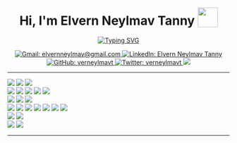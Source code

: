 <!--  -->
<h1 align="center">
    <b>Hi, I'm Elvern Neylmav Tanny </b>
    <img src="https://media.giphy.com/media/NfKnZceHRpkn2ziaNk/giphy.gif" width="45" style="vertical-align: -5px;">
</h1>
<!--  -->



<!--  -->
<p align="center">
    <a href="https://git.io/typing-svg"><img src="https://readme-typing-svg.demolab.com?font=Source+Code+Pro&weight=500&size=25&pause=1000&color=7bd4f1&center=true&vCenter=true&width=600&height=100&lines=Computer+Science+Student;Aspired+Back+End+Developer;Artificial+Intelligence+Enthusiast;Lifelong+Learner" alt="Typing SVG" />
    </a>
</p>
<!--  -->



<!--  -->
<p align="center">
    <!-- 
    <a href="https://verneylmavt.github.io/" target="blank">
        <img src="https://img.shields.io/badge/PERSONAL_WEBSITE-1D1B1F?style=for-the-badge&logo=medium&logoColor=white" alt="Personal Website: https://verneylmavt.github.io/" />
    </a>
    -->
    <a href="mailto:elvernneylmav@gmail.com" target="_blank">
        <img src="https://img.shields.io/badge/GMAIL-EA4335?style=for-the-badge&logo=gmail&logoColor=white" alt="Gmail: elvernneylmav@gmail.com"/>
    </a>
    <a href="https://www.linkedin.com/in/elvern-neylmav-t/" target="_blank">
        <img src="https://img.shields.io/badge/LINKEDIN-0A66C2?style=for-the-badge&logo=linkedin&logoColor=white" alt="LinkedIn: Elvern Neylmav Tanny"/>
    </a>
    <a href="https://github.com/verneylmavt" target="_blank">
        <img src="https://img.shields.io/badge/GITHUB-27005D?style=for-the-badge&logo=github&logoColor=white" alt="GitHub: verneylmavt"  />
    </a> 
    <a href="https://x.com/verneylmavt" target="_blank">
        <img src="https://img.shields.io/badge/TWITTER-000000?style=for-the-badge&logo=x&logoColor=white" alt="Twitter: verneylmavt" />
    </a>
    </a> 
    <a href="https://verneylogyt.streamlit.app/" target="_blank">
        <img src="https://img.shields.io/badge/ML MODELS COLLECTION-FF4B4B?style=for-the-badge&logo=streamlit&logoColor=white" />
    </a> 
</p>
<!--  -->
<hr>



<!--
- 🔭 I’m currently working on Personal Website

- 🌱 I’m currently learning Front-End Web Development

- 👯 I’m looking to collaborate on [<TO BE FILLED>](example.com)

- 🤝 I’m looking for help with [<TO BE FILLED>](example.com)

- 👨‍💻 All of my projects are available at [example.com](example.com)

- 💬 Ask me about **<TO BE FILLED>**

- 📫 How to reach me **elvernneylmav@gmail.com**

- 📄 Know about my experiences [example.com](example.com)

- ⚡ Fun fact **<TO BE FILLED>**
-->



<!--
<h3 align="left">Connect with me:</h3>
<p align="left">
<a href="https://twitter.com/verneylmavt" target="blank"><img align="center" src="https://raw.githubusercontent.com/rahuldkjain/github-profile-readme-generator/master/src/images/icons/Social/twitter.svg" alt="verneylmavt" height="30" width="40" /></a>
<a href="https://linkedin.com/in/elvern-neylmav-t" target="blank"><img align="center" src="https://raw.githubusercontent.com/rahuldkjain/github-profile-readme-generator/master/src/images/icons/Social/linked-in-alt.svg" alt="elvern-neylmav-t" height="30" width="40" /></a>
</p>
-->



<!--  -->
<!--
<h2 align="left">
    Languages & Tools
</h2>
-->
<!--  -->

<!--
<p align="left"> <a href="https://www.gnu.org/software/bash/" target="_blank" rel="noreferrer"> <img src="https://www.vectorlogo.zone/logos/gnu_bash/gnu_bash-icon.svg" alt="bash" width="40" height="40"/> </a> <a href="https://getbootstrap.com" target="_blank" rel="noreferrer"> <img src="https://raw.githubusercontent.com/devicons/devicon/master/icons/bootstrap/bootstrap-plain-wordmark.svg" alt="bootstrap" width="40" height="40"/> </a> <a href="https://www.cprogramming.com/" target="_blank" rel="noreferrer"> <img src="https://raw.githubusercontent.com/devicons/devicon/master/icons/c/c-original.svg" alt="c" width="40" height="40"/> </a> <a href="https://www.w3schools.com/css/" target="_blank" rel="noreferrer"> <img src="https://raw.githubusercontent.com/devicons/devicon/master/icons/css3/css3-original-wordmark.svg" alt="css3" width="40" height="40"/> </a> <a href="https://expressjs.com" target="_blank" rel="noreferrer"> <img src="https://raw.githubusercontent.com/devicons/devicon/master/icons/express/express-original-wordmark.svg" alt="express" width="40" height="40"/> </a> <a href="https://www.figma.com/" target="_blank" rel="noreferrer"> <img src="https://www.vectorlogo.zone/logos/figma/figma-icon.svg" alt="figma" width="40" height="40"/> </a> <a href="https://firebase.google.com/" target="_blank" rel="noreferrer"> <img src="https://www.vectorlogo.zone/logos/firebase/firebase-icon.svg" alt="firebase" width="40" height="40"/> </a> <a href="https://git-scm.com/" target="_blank" rel="noreferrer"> <img src="https://www.vectorlogo.zone/logos/git-scm/git-scm-icon.svg" alt="git" width="40" height="40"/> </a> <a href="https://www.w3.org/html/" target="_blank" rel="noreferrer"> <img src="https://raw.githubusercontent.com/devicons/devicon/master/icons/html5/html5-original-wordmark.svg" alt="html5" width="40" height="40"/> </a> <a href="https://ifttt.com/" target="_blank" rel="noreferrer"> <img src="https://www.vectorlogo.zone/logos/ifttt/ifttt-ar21.svg" alt="ifttt" width="40" height="40"/> </a> <a href="https://www.java.com" target="_blank" rel="noreferrer"> <img src="https://raw.githubusercontent.com/devicons/devicon/master/icons/java/java-original.svg" alt="java" width="40" height="40"/> </a> <a href="https://developer.mozilla.org/en-US/docs/Web/JavaScript" target="_blank" rel="noreferrer"> <img src="https://raw.githubusercontent.com/devicons/devicon/master/icons/javascript/javascript-original.svg" alt="javascript" width="40" height="40"/> </a> <a href="https://www.linux.org/" target="_blank" rel="noreferrer"> <img src="https://raw.githubusercontent.com/devicons/devicon/master/icons/linux/linux-original.svg" alt="linux" width="40" height="40"/> </a> <a href="https://www.mongodb.com/" target="_blank" rel="noreferrer"> <img src="https://raw.githubusercontent.com/devicons/devicon/master/icons/mongodb/mongodb-original-wordmark.svg" alt="mongodb" width="40" height="40"/> </a> <a href="https://www.mysql.com/" target="_blank" rel="noreferrer"> <img src="https://raw.githubusercontent.com/devicons/devicon/master/icons/mysql/mysql-original-wordmark.svg" alt="mysql" width="40" height="40"/> </a> <a href="https://nodejs.org" target="_blank" rel="noreferrer"> <img src="https://raw.githubusercontent.com/devicons/devicon/master/icons/nodejs/nodejs-original-wordmark.svg" alt="nodejs" width="40" height="40"/> </a> <a href="https://pandas.pydata.org/" target="_blank" rel="noreferrer"> <img src="https://raw.githubusercontent.com/devicons/devicon/2ae2a900d2f041da66e950e4d48052658d850630/icons/pandas/pandas-original.svg" alt="pandas" width="40" height="40"/> </a> <a href="https://www.python.org" target="_blank" rel="noreferrer"> <img src="https://raw.githubusercontent.com/devicons/devicon/master/icons/python/python-original.svg" alt="python" width="40" height="40"/> </a> <a href="https://pytorch.org/" target="_blank" rel="noreferrer"> <img src="https://www.vectorlogo.zone/logos/pytorch/pytorch-icon.svg" alt="pytorch" width="40" height="40"/> </a> <a href="https://reactjs.org/" target="_blank" rel="noreferrer"> <img src="https://raw.githubusercontent.com/devicons/devicon/master/icons/react/react-original-wordmark.svg" alt="react" width="40" height="40"/> </a> <a href="https://scikit-learn.org/" target="_blank" rel="noreferrer"> <img src="https://upload.wikimedia.org/wikipedia/commons/0/05/Scikit_learn_logo_small.svg" alt="scikit_learn" width="40" height="40"/> </a> <a href="https://seaborn.pydata.org/" target="_blank" rel="noreferrer"> <img src="https://seaborn.pydata.org/_images/logo-mark-lightbg.svg" alt="seaborn" width="40" height="40"/> </a> <a href="https://svelte.dev" target="_blank" rel="noreferrer"> <img src="https://upload.wikimedia.org/wikipedia/commons/1/1b/Svelte_Logo.svg" alt="svelte" width="40" height="40"/> </a> <a href="https://tailwindcss.com/" target="_blank" rel="noreferrer"> <img src="https://www.vectorlogo.zone/logos/tailwindcss/tailwindcss-icon.svg" alt="tailwind" width="40" height="40"/> </a> <a href="https://www.typescriptlang.org/" target="_blank" rel="noreferrer"> <img src="https://raw.githubusercontent.com/devicons/devicon/master/icons/typescript/typescript-original.svg" alt="typescript" width="40" height="40"/> </a> </p>
-->

<!--  -->
<p align="left">
    <img src="https://img.shields.io/badge/PYTHON-5168bd?style=for-the-badge&logo=python&logoColor=white"/>
    <img src="https://img.shields.io/badge/FLASK-8fd0d9?style=for-the-badge&logo=flask&logoColor=black"/>
    <img src="https://img.shields.io/badge/DJANGO-092E20?style=for-the-badge&logo=django&logoColor=white"/>
<!--     <img src="https://img.shields.io/badge/C-659bd3?style=for-the-badge&logo=c&logoColor=white"/> -->
    <br>
    <img src="https://img.shields.io/badge/NUMPY-013243?style=for-the-badge&logo=numpy&logoColor=white"/>
    <img src="https://img.shields.io/badge/PANDAS-150458?style=for-the-badge&logo=pandas&logoColor=white"/>
    <img src="https://img.shields.io/badge/MATPLOTLIB-e8ddab?style=for-the-badge&logo=matternet&logoColor=black"/>
<!--     <img src="https://img.shields.io/badge/SEABORN-7eb1bd?style=for-the-badge&logo=circle&logoColor=white"/> -->
    <img src="https://img.shields.io/badge/SCIKITLEARN-F7931E?style=for-the-badge&logo=scikitlearn&logoColor=white"/>
    <img src="https://img.shields.io/badge/XGBOOST-EE4C2C?style=for-the-badge&logo=boosty&logoColor=white"/>
    <br>
    <img src="https://img.shields.io/badge/PYTORCH-df2027?style=for-the-badge&logo=pytorch&logoColor=white"/>
    <img src="https://img.shields.io/badge/SPACY-09A3D5?style=for-the-badge&logo=spacy&logoColor=white"/>
<!--     <img src="https://img.shields.io/badge/GENSIM-7a9aef?style=for-the-badge&logo=circleci&logoColor=white"/> -->
    <img src="https://img.shields.io/badge/TRANSFORMERS-FFD21E?style=for-the-badge&logo=huggingface&logoColor=black"/>
<!--     <img src="https://img.shields.io/badge/OPTUNA-293e78?style=for-the-badge&logo=spinrilla&logoColor=white"/> -->
    <br>
<!--     <img src="https://img.shields.io/badge/FIGMA-a358ff?style=for-the-badge&logo=figma&logoColor=white"/> -->
    <img src="https://img.shields.io/badge/HTML-dd4b25?style=for-the-badge&logo=html5&logoColor=white"/>
    <img src="https://img.shields.io/badge/CSS-214ce5?style=for-the-badge&logo=css3&logoColor=white"/>
    <!-- <img src="https://img.shields.io/badge/TAILWIND-06B6D4?style=for-the-badge&logo=tailwindcss&logoColor=white"/> -->
    <img src="https://img.shields.io/badge/JAVASCRIPT-fcb040?style=for-the-badge&logo=javascript&logoColor=black"/>
    <img src="https://img.shields.io/badge/TYPESCRIPT-3178C6?style=for-the-badge&logo=typescript&logoColor=white"/>
<!--     <img src="https://img.shields.io/badge/BOOTSTRAP-7952B3?style=for-the-badge&logo=bootstrap&logoColor=white"/> -->
    <img src="https://img.shields.io/badge/SVELTE-FF3E00?style=for-the-badge&logo=svelte&logoColor=white"/>
    <img src="https://img.shields.io/badge/REACT-7bd4f1?style=for-the-badge&logo=react&logoColor=black"/>
    <img src="https://img.shields.io/badge/NODE.JS-339933?style=for-the-badge&logo=nodedotjs&logoColor=white"/>
    <!-- <img src="https://img.shields.io/badge/FIREBASE-f68304?style=for-the-badge&logo=firebase&logoColor=white"/> -->
<!--     <br>
    <img src="https://img.shields.io/badge/JAVA-ed2025?style=for-the-badge&logo=coffeescript&logoColor=white"/>
    <img src="https://img.shields.io/badge/SPRING-6DB33F?style=for-the-badge&logo=spring&logoColor=white"/> -->
    <br>
    <img src="https://img.shields.io/badge/MYSQL-4479A1?style=for-the-badge&logo=mysql&logoColor=white"/>
    <img src="https://img.shields.io/badge/MONGODB-47A248?style=for-the-badge&logo=mongodb&logoColor=white"/>
    <br>
    <img src="https://img.shields.io/badge/GIT-f03c2e?style=for-the-badge&logo=git&logoColor=white"/>
    <img src="https://img.shields.io/badge/BASH-232c34?style=for-the-badge&logo=gnubash&logoColor=white"/>
</p>
<!--  -->



<!--  -->
<!-- <h2 align="left">
    Projects
</h2> -->
<!--  -->

<!--
<p>
    <img align="center" src="https://github-readme-stats.vercel.app/api/top-langs?username=verneylmavt&show_icons=true&locale=en&layout=compact" alt="verneylmavt" />
</p>
<p>&nbsp;
    <img align="center" src="https://github-readme-stats.vercel.app/api?username=verneylmavt&show_icons=true&locale=en" alt="verneylmavt" />
</p>
-->

<!--  -->
<!-- [![(10.020) Data Driven World & (10.022) Modelling Uncertainty - 2D Project](https://github-readme-stats.vercel.app/api/pin/?username=verneylmavt&repo=regression-food_security-py&border_color=7bd4f1&bg_color=0D1117&title_color=bddfff&text_color=8B949E&icon_color=38a0ff)](https://github.com/verneylmavt/regression-food_security-py) -->
<!-- [![(50.002) Computation Structures - 1D Project](https://github-readme-stats.vercel.app/api/pin/?username=50002-computation-structures&repo=5Heads&border_color=457BFF&bg_color=0D1117&title_color=C9D1D9&text_color=8B949E&icon_color=457BFF)](https://github.com/verneylmavt/regression-food_security-py) -->
<!-- [![(50.001) Introduction to Information Systems & Programming - 1D Project](https://github-readme-stats.vercel.app/api/pin/?username=nigelpoh&repo=Digital-Trail-App&border_color=7bd4f1&bg_color=0D1117&title_color=bddfff&text_color=8B949E&icon_color=38a0ff)](https://github.com/nigelpoh/Digital-Trail-App) -->
<!-- [![(50.003) Elements of Software Construction - 1D Project](https://github-readme-stats.vercel.app/api/pin/?username=DeProfessorA&repo=construct-software-wow&border_color=7bd4f1&bg_color=0D1117&title_color=bddfff&text_color=8B949E&icon_color=38a0ff)](https://github.com/DeProfessorA/construct-software-wow) -->
<!-- [![(50.007) Machine Learning - 1D Project](https://github-readme-stats.vercel.app/api/pin/?username=verneylmavt&repo=hmm-text_analysis-py&border_color=7bd4f1&bg_color=0D1117&title_color=bddfff&text_color=8B949E&icon_color=38a0ff)](https://github.com/verneylmavt/hmm-text_analysis-py) -->
<!--  -->
<hr>


<!--  -->
<!--
<p align="center">
  <a href="https://github.com/verneylmavt">
    <img src="https://github-readme-streak-stats.herokuapp.com/?user=verneylmavt&theme=prussian&border=7bd4f1&background=0D1117"/>
  </a>
</p>

<p align="center">
  <a href="https://github.com/verneylmavt">
    <img src="https://github-profile-summary-cards.vercel.app/api/cards/profile-details?username=verneylmavt&theme=prussian&border=7F3FBF"/>
  </a>
</p>
-->
<!--  -->


<!--
<h1 align="center">
    <b>Happy Coding! </b>
    <img src="https://media.giphy.com/media/Y03L5F8T2j6eSy6xrP/giphy.gif" width="45" style="vertical-align: -5px;">
</h1>
-->
